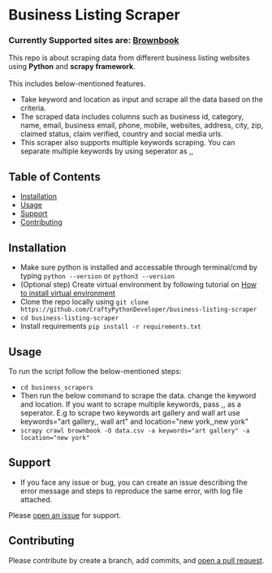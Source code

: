 # Business Listing Scraper

### Currently Supported sites are: [Brownbook](https://www.brownbook.net/) <br>

This repo is about scraping data from different business listing websites using **Python**  and **scrapy framework**.
<br><br> This includes below-mentioned features.
* Take keyword and location as input and scrape all the data based on the criteria.
* The scraped data includes columns such as business id, category, name, email, business email, phone, mobile, websites, address, city, zip, claimed status, claim verified, country and social media urls.
* This scraper also supports multiple keywords scraping. You can separate multiple keywords by using seperator as ,,

## Table of Contents

- [Installation](#installation)
- [Usage](#usage)
- [Support](#support)
- [Contributing](#contributing)

## Installation

* Make sure python is installed and accessable through terminal/cmd by typing ```python --version``` or ```python3 --version```
* (Optional step) Create virtual environment by following tutorial on [How to install virtual environment](https://packaging.python.org/en/latest/guides/installing-using-pip-and-virtual-environments/)
* Clone the repo locally using ```git clone https://github.com/CraftyPythonDeveloper/business-listing-scraper```
* ```cd business-listing-scraper```
* Install requirements ```pip install -r requirements.txt```

## Usage

To run the script follow the below-mentioned steps:

- ```cd business_scrapers```
- Then run the below command to scrape the data. change the keyword and location. If you want to scrape multiple keywords, pass ,, as a seperator. E.g to scrape two keywords art gallery and wall art use keywords="art gallery,, wall art" and location="new york,,new york"
- ``scrapy crawl brownbook -O data.csv -a keywords="art gallery" -a location="new york"``
## Support

- If you face any issue or bug, you can create an issue describing the error message and steps to reproduce the same error, with log file attached.

Please [open an issue](https://github.com/CraftyPythonDeveloper/business-listing-scraper/issues/new) for support.

## Contributing

Please contribute by create a branch, add commits, and [open a pull request](https://github.com/CraftyPythonDeveloper/business-listing-scraper/pulls).
